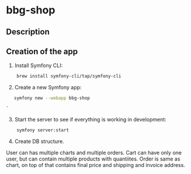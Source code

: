 # bbg-shop

## Description


## Creation of the app

1. Install Symfony CLI:

```bash
    brew install symfony-cli/tap/symfony-cli
```

2. Create a new Symfony app:

```bash
   symfony new --webapp bbg-shop
```
    `
3. Start the server to see if everything is working in development:

```bash
    symfony server:start
```

4. Create DB structure.

User can has multiple charts and multiple orders. Cart can have only one user, but can contain multiple products with quantiites. Order is same as chart, on top of that contains final price and shipping and invoice address.
